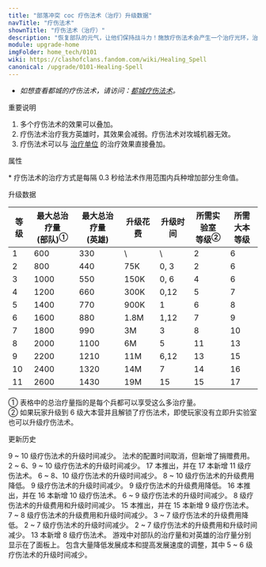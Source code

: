 ```yaml
---
title: "部落冲突 coc 疗伤法术（治疗）升级数据"
navTitle: "疗伤法术"
shownTitle: "疗伤法术（治疗）"
description: "恢复部队的元气，让他们保持战斗力！施放疗伤法术会产生一个治疗光环，治愈该法术光环之内的部队。"
module: upgrade-home
imgFolder: home_tech/0101
wiki: https://clashofclans.fandom.com/wiki/Healing_Spell
canonical: /upgrade/0101-Healing-Spell
---
```


- *如想查看都城的疗伤法术，请访问：[都城疗伤法术](/upgrade/2100-Healing-Spell)。*

<UnitInfo :folder="$frontmatter.imgFolder" imgSrc="Healing_Spell.png" :imgAlt="$frontmatter.navTitle"
    description="恢复部队的元气，让他们保持战斗力！<br>施放疗伤法术会产生一个治疗光环，治愈该法术光环之内的部队。"
    :isSmallImg="true" />

<SmallTitle>重要说明</SmallTitle>

1. 多个疗伤法术的效果可以叠加。
2. 疗伤法术治疗我方英雄时，其效果会减弱。疗伤法术对攻城机器无效。
3. 疗伤法术可以与 [治疗单位](/p/6925) 的治疗效果直接叠加。

<SmallTitle>属性</SmallTitle>

<UnitProperties>
    <UnitProperty pKey="作用半径" pValue="5 格" />
    <UnitProperty pKey="作用类型" pValue="范围内脉冲赋能" />
    <UnitProperty pKey="作用目标" pValue="我方部队和英雄" />
    <UnitProperty pKey="治疗次数" pValue="40" />
    <UnitProperty pKey="两次治疗的间隔时间" pValue="0.3 秒<sup>*</sup>" />
    <UnitProperty pKey="法术持续时间" pValue="12 秒" />
    <UnitProperty pKey="占用的法术空间" pValue="2" />
    <UnitProperty pKey="所需法术工厂等级" pValue="2" />
    <UnitProperty pKey="所需大本等级" pValue="6" />
    <UnitProperty pKey="法术配置时间" pValue="无" trainingSystem="2025" />
    <UnitProperty pKey="捐赠费用" pValue="6,6,18000,Elixir" :isDonationCost="true" />
</UnitProperties>

\* 疗伤法术的治疗方式是每隔 0.3 秒给法术作用范围内兵种增加部分生命值。

<SmallTitle>升级数据</SmallTitle>

<script setup>
const tableExtraInfo = [
    {
        "column": 3,
        "type": "cost",
        "gpClass": "research",
        "icon": "Elixir"
    },
    {
        "column": 4,
        "type": "time",
        "gpClass": "research"
    }
];
</script>

<UnitTable :tableExtraInfo="tableExtraInfo">

| 等级 |最大总治疗量<br>(部队)<sup>①</sup>|最大总治疗量<br>(英雄)| 升级花费 |  升级时间  |所需实验室<br>等级<sup>②</sup>|所需<br>大本等级|
| ---- |              ----              |         ----        |   ----  |    ----   |             ----            |      ----     |
|   1  |               600              |          330        |     \   |     \     |              2              |       6       |
|   2  |               800              |          440        |    75K  |    0, 3   |              2              |       6       |
|   3  |              1000              |          550        |   150K  |    0, 6   |              4              |       6       |
|   4  |              1200              |          660        |   300K  |    0,12   |              5              |       7       |
|   5  |              1400              |          770        |   900K  |    1      |              6              |       8       |
|   6  |              1600              |          880        |   1.8M  |    1,12   |              7              |       9       |
|   7  |              1800              |          990        |     3M  |    3      |              8              |      10       |
|   8  |              2000              |         1100        |     6M  |    5      |             11              |      13       |
|   9  |              2200              |         1210        |    11M  |    6,12   |             13              |      15       |
|  10  |              2400              |         1320        |    14M  |    7      |             14              |      16       |
|  11  |              2600              |         1430        |    19M  |   15      |             15              |      17       |
</UnitTable>

① 表格中的总治疗量指的是每个兵都可以享受这么多治疗量。<br>
② 如果玩家升级到 6 级大本营并且解锁了疗伤法术，即使玩家没有立即升实验室也可以升级疗伤法术。

<SmallTitle>更新历史</SmallTitle>

<Timeline>
    <TimelineItem date="2025/10/06">
        <TimelineRow>9 ~ 10 级疗伤法术的升级时间减少。</TimelineRow>
    </TimelineItem>
    <TimelineItem date="2025/03/27">
        <TimelineRow>法术的配置时间取消，但新增了捐赠费用。</TimelineRow>
    </TimelineItem>
    <TimelineItem date="2025/03/24">
        <TimelineRow>2 ~ 6、9 ~ 10 级疗伤法术的升级时间减少。</TimelineRow>
    </TimelineItem>
    <TimelineItem date="2024/11/25">
        <TimelineRow>17 本推出，并在 17 本新增 11 级疗伤法术。</TimelineRow>
        <TimelineRow>6 ~ 8、10 级疗伤法术的升级时间减少。</TimelineRow>
        <TimelineRow>8 ~ 10 级疗伤法术的升级费用降低。</TimelineRow>
    </TimelineItem>
    <TimelineItem date="2024/06/18">
        <TimelineRow>9 级疗伤法术的升级时间减少。</TimelineRow>
        <TimelineRow>9 级疗伤法术的升级费用降低。</TimelineRow>
    </TimelineItem>
    <TimelineItem date="2023/12/12">
        <TimelineRow>16 本推出，并在 16 本新增 10 级疗伤法术。</TimelineRow>
        <TimelineRow>6 ~ 9 级疗伤法术的升级时间减少。</TimelineRow>
    </TimelineItem>
    <TimelineItem date="2023/06/12">
        <TimelineRow>8 级疗伤法术的升级费用和升级时间减少。</TimelineRow>
    </TimelineItem>
    <TimelineItem date="2022/10/10">
        <TimelineRow>15 本推出，并在 15 本新增 9 级疗伤法术。</TimelineRow>
        <TimelineRow>7 ~ 8 级疗伤法术的升级费用和升级时间减少。</TimelineRow>
    </TimelineItem>
    <TimelineItem date="2021/12/09">
        <TimelineRow>3 ~ 7 级疗伤法术的升级费用降低。</TimelineRow>
        <TimelineRow>2 ~ 7 级疗伤法术的升级时间减少。</TimelineRow>
    </TimelineItem>
    <TimelineItem date="2021/04/12">
        <TimelineRow>2 ~ 7 级疗伤法术的升级费用和升级时间减少。</TimelineRow>
    </TimelineItem>
    <TimelineItem date="2019/12/09">
        <TimelineRow>13 本新增 8 级疗伤法术。</TimelineRow>
        <TimelineRow>游戏中对部队的治疗量和对英雄的治疗量分别显示在了面板上。</TimelineRow>
    </TimelineItem>
    <TimelineItem date="2019/04/02">
        <TimelineRow>包含大量降低发展成本和提高发展速度的调整，其中 5 ~ 6 级疗伤法术的升级时间减少。</TimelineRow>
    </TimelineItem>
    <TimelineItem :historyBottom="true" />
</Timeline>